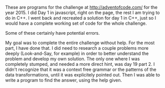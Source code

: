These are programs for the challenge at http://adventofcode.com/ for the
year 2015.  I did Day 1 in javascript, right on the page, the rest I am
trying to do in C++.  I went back and recreated a solution for day 1 in
C++, just so I would have a complete working set of code for the whole
challenge.

Some of these certainly have potential errors.

My goal was to complete the entire challenge without help.  For the most
part, I have done that. I did need to research a couple problems more deeply
(Look-and-Say, for example) in order to better understand the problem and
develop my own solution.  The only one where I was completely stumped, and
needed a more direct hint, was day 19 part 2.  I didn't recognize that it
was a context free grammar or the patterns of the data transformations,
until it was explicitely pointed out.  Then I was able to write a program
to find the answer, using the help given.
